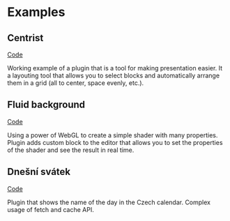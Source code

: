 # Examples

## Centrist

[Code](https://gitlab.fit.cvut.cz/cajthmat/master-thesis/-/tree/main/plugins/centrist)

Working example of a plugin that is a tool for making presentation easier.
It a layouting tool that allows you to select blocks and automatically arrange them in a grid (all to center, space evenly, etc.).

## Fluid background

[Code](https://gitlab.fit.cvut.cz/cajthmat/master-thesis/-/tree/main/plugins/liquid-distortion)

Using a power of WebGL to create a simple shader with many properties.
Plugin adds custom block to the editor that allows you to set the properties of the shader and see the result in real time.

## Dnešní svátek

[Code](https://gitlab.fit.cvut.cz/cajthmat/master-thesis/-/tree/main/plugins/dnesniSvatek)

Plugin that shows the name of the day in the Czech calendar.
Complex usage of fetch and cache API.